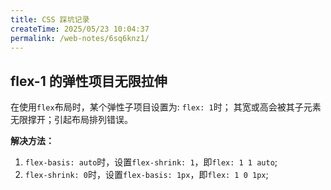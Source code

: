 ```yaml
---
title: CSS 踩坑记录
createTime: 2025/05/23 10:04:37
permalink: /web-notes/6sq6knz1/
---
```


## flex-1 的弹性项目无限拉伸

在使用`flex`布局时，某个弹性子项目设置为: `flex: 1`时；
其宽或高会被其子元素无限撑开；引起布局排列错误。

**解决方法：**

1. `flex-basis: auto`时，设置`flex-shrink: 1`，即`flex: 1 1 auto`;
2. `flex-shrink: 0`时，设置`flex-basis: 1px`，即`flex: 1 0 1px`;
